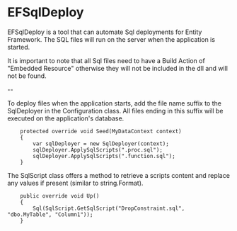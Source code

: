 # EFSqlDeploy

EFSqlDeploy is a tool that can automate Sql deployments for Entity Framework. The SQL files will run on the server when the application is started.

It is important to note that all Sql files need to have a Build Action of "Embedded Resource" otherwise they will not be included in the dll and will not be found.

--

To deploy files when the application starts, add the file name suffix to the SqlDeployer in the Configuration class. 
All files ending in this suffix will be executed on the application's database.

        protected override void Seed(MyDataContext context)
        {
            var sqlDeployer = new SqlDeployer(context);
            sqlDeployer.ApplySqlScripts(".proc.sql");
            sqlDeployer.ApplySqlScripts(".function.sql");
        }

The SqlScript class offers a method to retrieve a scripts content and replace any values if present (similar to string.Format).

        public override void Up()
        {
            Sql(SqlScript.GetSqlScript("DropConstraint.sql", "dbo.MyTable", "Column1"));
        }
